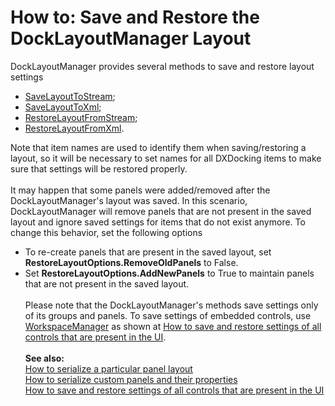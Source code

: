 # How to: Save and Restore the DockLayoutManager Layout


<p>DockLayoutManager provides several methods to save and restore layout settings

* <a href="https://documentation.devexpress.com/WPF/DevExpressXpfDockingDockLayoutManager_SaveLayoutToStreamtopic.aspx">SaveLayoutToStream</a>;
* <a href="https://documentation.devexpress.com/WPF/DevExpressXpfDockingDockLayoutManager_SaveLayoutToXmltopic.aspx">SaveLayoutToXml</a>;
* <a href="https://documentation.devexpress.com/WPF/DevExpressXpfDockingDockLayoutManager_RestoreLayoutFromStreamtopic.aspx">RestoreLayoutFromStream</a>;
* <a href="https://documentation.devexpress.com/WPF/DevExpressXpfDockingDockLayoutManager_RestoreLayoutFromXmltopic.aspx">RestoreLayoutFromXml</a>.</p>
<p>Note that item names are used to identify them when saving/restoring a layout, so it will be necessary to set names for all DXDocking items to make sure that settings will be restored properly.<br><br>It may happen that some panels were added/removed after the DockLayoutManager's layout was saved. In this scenario, DockLayoutManager will remove panels that are not present in the saved layout and ignore saved settings for items that do not exist anymore. To change this behavior, set the following options

* To re-create panels that are present in the saved layout, set <strong>RestoreLayoutOptions.RemoveOldPanels</strong> to False.
* Set <strong>RestoreLayoutOptions.AddNewPanels</strong> to True to maintain panels that are not present in the saved layout.<br><br>Please note that the DockLayoutManager's methods save settings only of its groups and panels. To save settings of embedded controls, use <a href="https://documentation.devexpress.com/#WPF/clsDevExpressXpfCoreWorkspaceManagertopic">WorkspaceManager</a> as shown at <a href="https://www.devexpress.com/Support/Center/p/E2272">How to save and restore settings of all controls that are present in the UI</a>.<br><br><strong>See also:<br></strong><a href="https://www.devexpress.com/Support/Center/p/E2320">How to serialize a particular panel layout</a><br><a href="https://www.devexpress.com/Support/Center/p/E2324">How to serialize custom panels and their properties</a><br><a href="https://www.devexpress.com/Support/Center/p/E2272">How to save and restore settings of all controls that are present in the UI</a></p>

<br/>


